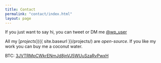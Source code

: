 ```yaml
---
title: Contact
permalink: "contact/index.html"
layout: page
---
```


If you just want to say hi, you can tweet or DM me <a href="https://twitter.com/wp_user" target="_blank">@wp_user</a>

All my [*projects*]({{ site.baseurl }}/projects/) are *open-source*. If you like my work you can buy me a coconut water.

BTC: <a href="bitcoin:3JVTRMpCWkrENmJd8jnVJ5WUuSzaRvPwxH">3JVTRMpCWkrENmJd8jnVJ5WUuSzaRvPwxH</a>

